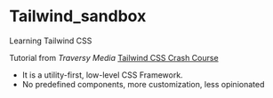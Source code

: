 # Tailwind_sandbox
Learning Tailwind CSS

Tutorial from *Traversy Media* 
[Tailwind CSS Crash Course](https://www.youtube.com/watch?v=UBOj6rqRUME)


- It is a utility-first, low-level CSS Framework.
- No predefined components, more customization, less opinionated 
